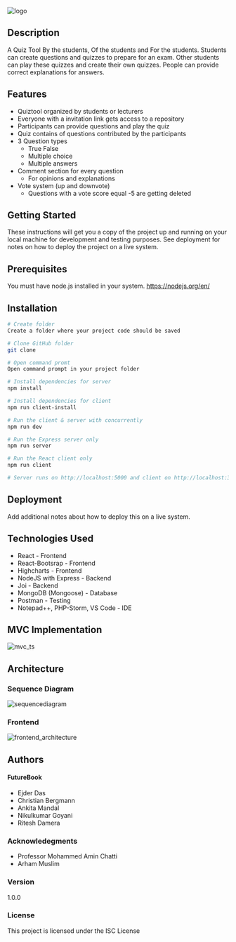 ![logo](https://user-images.githubusercontent.com/32699463/43357652-581e35ca-9285-11e8-900e-745f5fe11804.png)

## Description
A Quiz Tool By the students, Of the students and For the students. Students can create questions and quizzes to prepare for an exam. Other students can play these quizzes and create their own quizzes. People can provide correct explanations for answers.

## Features
- Quiztool organized by students or lecturers 
- Everyone with a invitation link gets access to a repository
- Participants can provide questions and play the quiz
- Quiz contains of questions contributed by the participants
- 3 Question types
    - True False 
    - Multiple choice
    - Multiple answers
- Comment section for every question
    - For opinions and explanations
- Vote system (up and downvote)
    - Questions with a vote score equal -5 are getting deleted

## Getting Started
These instructions will get you a copy of the project up and running on your local machine for development and testing purposes. See deployment for notes on how to deploy the project on a live system.

## Prerequisites
You must have node.js installed in your system. 
https://nodejs.org/en/

## Installation
``` bash
# Create folder 
Create a folder where your project code should be saved 

# Clone GitHub folder
git clone

# Open command promt
Open command prompt in your project folder

# Install dependencies for server
npm install

# Install dependencies for client
npm run client-install

# Run the client & server with concurrently
npm run dev

# Run the Express server only
npm run server

# Run the React client only
npm run client

# Server runs on http://localhost:5000 and client on http://localhost:3000
```

## Deployment
Add additional notes about how to deploy this on a live system.

## Technologies Used
- React - Frontend
- React-Bootsrap - Frontend
- Highcharts - Frontend
- NodeJS with Express - Backend
- Joi - Backend
- MongoDB (Mongoose) - Database
- Postman - Testing
- Notepad++, PHP-Storm, VS Code - IDE

## MVC Implementation
![mvc_ts](https://user-images.githubusercontent.com/32699463/43357755-b6af2ce2-9286-11e8-9be1-cb1b676edc90.png)

## Architecture
### Sequence Diagram
![sequencediagram](https://user-images.githubusercontent.com/32699463/43357736-831a5898-9286-11e8-8cc6-f734ee709d84.png)

### Frontend
![frontend_architecture](https://user-images.githubusercontent.com/32699463/43357732-5f833288-9286-11e8-9603-6225ef5ca2de.png)

## Authors
#### FutureBook
- Ejder Das
- Christian Bergmann
- Ankita Mandal
- Nikulkumar Goyani
- Ritesh Damera 

### Acknowledegments
- Professor Mohammed Amin Chatti
- Arham Muslim

### Version
1.0.0

### License

This project is licensed under the ISC License
